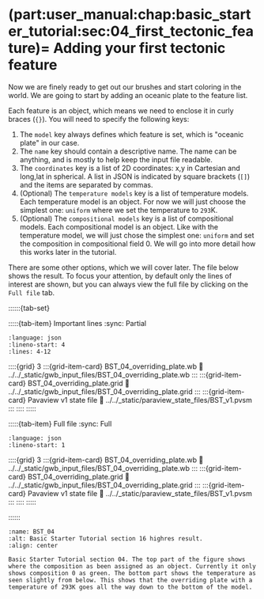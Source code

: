 (part:user_manual:chap:basic_starter_tutorial:sec:04_first_tectonic_feature)=
Adding your first tectonic feature
========================

Now we are finely ready to get out our brushes and start coloring in the world. We are going to start by adding an oceanic plate to the feature list. 

Each feature is an object, which means we need to enclose it in curly braces (`{}`). You will need to specify the following keys:

1. The `model` key always defines which feature is set, which is "oceanic plate" in our case. 
2. The `name` key should contain a descriptive name. The name can be anything, and is mostly to help keep the input file readable. 
3. The `coordinates` key is a list of 2D coordinates: x,y in Cartesian and long,lat in spherical. A list in JSON is indicated by square brackets (`[]`) and the items are separated by commas.
4. (Optional) The `temperature models` key is a list of temperature models. Each temperature model is an object. For now we will just choose the simplest one: `uniform` where we set the temperature to `293`K.
5. (Optional) The `compositional models` key is a list of compositional models. Each compositional model is an object. Like with the temperature model, we will just chose the simplest one: `uniform` and set the composition in compositional field 0. We will go into more detail how this works later in the tutorial.

There are some other options, which we will cover later. The file below shows the result. To focus your attention, by default only the lines of interest are shown, but you can always view the full file by clicking on the `Full file` tab.


::::::{tab-set}

:::::{tab-item} Important lines
:sync: Partial

```{literalinclude} ../../_static/gwb_input_files/BST_04_overriding_plate.wb
:language: json
:lineno-start: 4
:lines: 4-12
```
::::{grid} 3
:::{grid-item-card} BST_04_overriding_plate.wb
:link: ../../_static/gwb_input_files/BST_04_overriding_plate.wb
:::
:::{grid-item-card} BST_04_overriding_plate.grid
:link: ../../_static/gwb_input_files/BST_04_overriding_plate.grid
:::
:::{grid-item-card} Pavaview v1 state file 
:link: ../../_static/paraview_state_files/BST_v1.pvsm
:::
::::
:::::

:::::{tab-item} Full file
:sync: Full


```{literalinclude} ../../_static/gwb_input_files/BST_04_overriding_plate.wb
:language: json
:lineno-start: 1
```

::::{grid} 3
:::{grid-item-card} BST_04_overriding_plate.wb
:link: ../../_static/gwb_input_files/BST_04_overriding_plate.wb
:::
:::{grid-item-card} BST_04_overriding_plate.grid
:link: ../../_static/gwb_input_files/BST_04_overriding_plate.grid
:::
:::{grid-item-card} Pavaview v1 state file 
:link: ../../_static/paraview_state_files/BST_v1.pvsm
:::
::::
:::::

::::::


```{figure} ../../../../doc/sphinx/_static/images/user_manual/basic_starter_tutorial/BST_04.png
:name: BST_04
:alt: Basic Starter Tutorial section 16 highres result. 
:align: center

Basic Starter Tutorial section 04. The top part of the figure shows where the composition as been assigned as an object. Currently it only shows composition 0 as green. The bottom part shows the temperature as seen slightly from below. This shows that the overriding plate with a temperature of 293K goes all the way down to the bottom of the model.
```